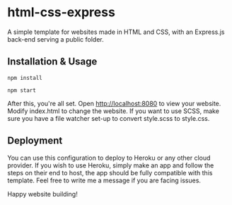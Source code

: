 # html-css-express

A simple template for websites made in HTML and CSS, with an Express.js back-end serving a public folder.

## Installation & Usage

```
npm install

npm start

```

After this, you're all set. Open [http://localhost:8080](http://localhost:8080) to view your website. Modify index.html to change the website. If you want to use SCSS, make sure you have a file watcher set-up to convert style.scss to style.css.

## Deployment

You can use this configuration to deploy to Heroku or any other cloud provider. If you wish to use Heroku, simply make an app and follow the steps on their end to host, the app should be fully compatible with this template. Feel free to write me a message if you are facing issues.

Happy website building!